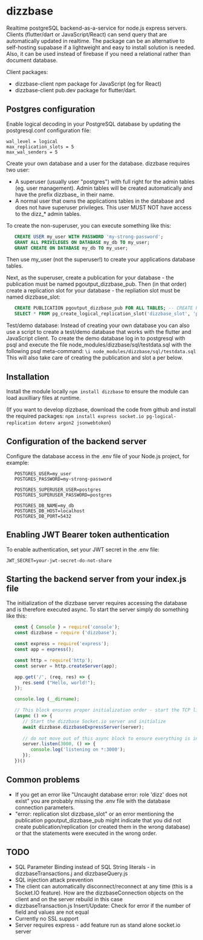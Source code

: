 # dizzbase
Realtime postgreSQL backend-as-a-service for node.js express servers.
Clients (flutter/dart or JavaScript/React) can send query that are automatically updated in realtime.
The package can be an alternative to self-hosting supabase if a lightweight and easy to install solution is needed.
Also, it can be used instead of firebase if you need a relational rather than document database. 

Client packages:
   - dizzbase-client npm package for JavaScript (eg for React)
   - dizzbase-client pub.dev package for flutter/dart.

## Postgres configuration
Enable logical decoding in your PostgreSQL database by updating the postgresql.conf configuration file: 
   ```
   wal_level = logical 
   max_replication_slots = 5 
   max_wal_senders = 5
   ```

Create your own database and a user for the database. dizzbase requires two user:
- A superuser (usually user "postgres") with full right for the admin tables (eg. user management). Admin tables will be created automatically and have the prefix dizzbase_ in their name.
- A normal user that owns the applications tables in the database and does not have superuser privileges. This user MUST NOT have access to the dizz_* admin tables.

To create the non-superuser, you can execute something like this:
```SQL
   CREATE USER my_user WITH PASSWORD 'my-strong-password';
   GRANT ALL PRIVILEGES ON DATABASE my_db TO my_user;
   GRANT CREATE ON DATABASE my_db TO my_user;
```
Then use my_user (not the superuser!) to create your applications database tables.  

Next, as the superuser, create a publication for your database - the publication must be named pgoutput_dizzbase_pub.
Then (in that order) create a replication slot for your database - the repliation slot must be named dizzbase_slot:
```SQL
   CREATE PUBLICATION pgoutput_dizzbase_pub FOR ALL TABLES; -- CREATE PUBLICATION NEED TO BE BEFORE SLOT CREATION
   SELECT * FROM pg_create_logical_replication_slot('dizzbase_slot', 'pgoutput');
```

Test/demo database: Instead of creating your own database you can also use a script to create a test/demo database that works with the flutter and JavaScript client.
To create the demo database log in to postgresql with psql and execute the file node_modules/dizzbase/sql/testdata.sql with the following psql meta-command:
```\i node_modules/dizzbase/sql/testdata.sql```
This will also take care of creating the publication and slot a per below.

## Installation
Install the module locally ```npm install dizzbase``` to ensure the module can load auxilliary files at runtime.

(If you want to develop dizzbase, download the code from github and install the required packages: ```npm install express socket.io pg-logical-replication dotenv argon2 jsonwebtoken```)

## Configuration of the backend server

Configure the database access in the .env file of your Node.js project, for example:
```
   POSTGRES_USER=my_user
   POSTGRES_PASSWORD=my-strong-password

   POSTGRES_SUPERUSER_USER=postgres
   POSTGRES_SUPERUSER_PASSWORD=postgres

   POSTGRES_DB_NAME=my_db
   POSTGRES_DB_HOST=localhost
   POSTGRES_DB_PORT=5432
```
## Enabling JWT Bearer token authentication

To enable authentication, set your JWT secret in the .env file:
   ```
   JWT_SECRET=your-jwt-secret-do-not-share
   ```
## Starting the backend server from your index.js file

   The initialization of the dizzbase server requires accessing the database and is therefore executed async. To start the server simply do something like this:
   ```js
      const { Console } = require('console');
      const dizzbase = require ('dizzbase');

      const express = require('express');
      const app = express();

      const http = require('http');
      const server = http.createServer(app);

      app.get('/', (req, res) => {
         res.send ("Hello, world!");
      });

      console.log (__dirname);

      // This block ensures proper initialization order - start the TCP listener after everything has been initialized:
      (async () => {
         // Start the dizzbase Socket.io server and initialize
         await dizzbase.dizzbaseExpressServer(server);
         
         // do not move out of this async block to ensure everything is initialized properly
         server.listen(3000, () => {
            console.log('listening on *:3000');
         });    
      })()
   ```

## Common problems

- If you get an error like "Uncaught database error: role 'dizz' does not exist" you are probably missing the .env file with the database connection parameters.
- "error: replication slot dizzbase_slot" or an error mentioning the publication pgoutput_dizzbase_pub might indicate that you did not create publication/replication (or created them in the wrong database) or that the statements were executed in the wrong order.

## TODO
- SQL Parameter Binding instead of SQL String literals - in dizzbaseTransactions.j and dizzbaseQuery.js
- SQL injection attack prevention
- The client can automatically disconnect/reconnect at any time (this is a Socket.IO feature). How are the dizzbaseConnection objects on the client and on the server rebuild in this case
- dizzbaseTransaction.js Insert/Update: Check for error if the number of field and values are not equal
- Currently no SSL support
- Server requires express - add feature run as stand alone socket.io server

